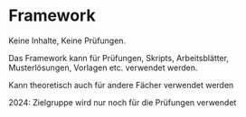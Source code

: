 Framework
=========

Keine Inhalte, Keine Prüfungen.

Das Framework kann für Prüfungen, Skripts, Arbeitsblätter, Musterlösungen, Vorlagen etc. verwendet werden.

Kann theoretisch auch für andere Fächer verwendet werden

2024: Zielgruppe wird nur noch für die Prüfungen verwendet